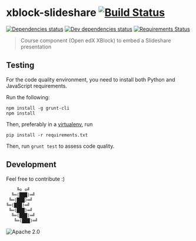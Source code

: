 # xblock-slideshare [![Build Status](https://circleci.com/gh/IONISx/xblock-slideshare.svg?style=svg)](https://circleci.com/gh/IONISx/xblock-slideshare)

[![Dependencies status](https://david-dm.org/IONISx/xblock-slideshare.svg)](https://david-dm.org/IONISx/xblock-slideshare)
[![Dev dependencies status](https://david-dm.org/IONISx/xblock-slideshare/dev-status.svg)](https://david-dm.org/IONISx/xblock-slideshare#info=devDependencies)
[![Requirements Status](https://requires.io/github/IONISx/xblock-slideshare/requirements.svg?branch=master)](https://requires.io/github/IONISx/xblock-slideshare/requirements/?branch=master)

> Course component (Open edX XBlock) to embed a Slideshare presentation

## Testing

For the code quality environment, you need to install both Python and JavaScript requirements.

Run the following:

    npm install -g grunt-cli
    npm install

Then, preferably in a [virtualenv](https://virtualenv.pypa.io), run

    pip install -r requirements.txt


Then, run `grunt test` to assess code quality.

## Development

Feel free to contribute :)

```
    ╚⊙ ⊙╝
  ╚═(███)═╝
 ╚═(███)═╝
╚═(███)═╝
 ╚═(███)═╝
  ╚═(███)═╝
   ╚═(███)═╝
```

![Apache 2.0](https://img.shields.io/badge/licence-Apache%202.0-blue.svg)
